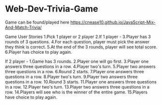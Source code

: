 # Web-Dev-Trivia-Game
Game can be found/played here https://cnease10.github.io/JavaScript-Mix-And-Match-Trivia/

Game User Stories
1.Pick 1 player or 2 player
2.If 1 player - 
3.Player has 3 rounds of 3 questions. 
4.For each question, player must pick the answer they think is correct.
5.At the end of the 3 rounds, player will see total score.
6.Player has choice to play again.

If 2 player -
1.Game has 3 rounds.
2.Player one will go first.
3.Player one answers three questions in a row.
4.Player two's turn.
5.Player two answers three questions in a row.
6.Round 2 starts.
7.Player one answers three questions in a row.
8.Player two's turn.
9.Player two answers three questions in a row.
10.Round 3 starts.
11.Player one answers three questions in a row.
12.Player two's turn.
13.Player two answers three questions in a row.
14.Players will see who is the winner of the entire game.
15.Players have choice to play again.


